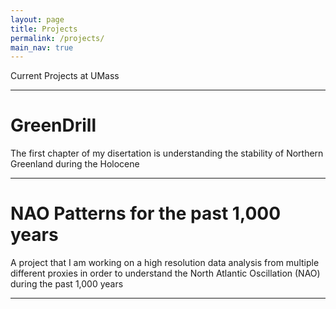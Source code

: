 ```yaml
---
layout: page
title: Projects
permalink: /projects/
main_nav: true
---
```


<p>Current Projects at UMass</p>

<hr>

<h1>GreenDrill</h1>
<p>The first chapter of my disertation is understanding the stability of Northern Greenland during the Holocene</p>

<hr>

<h1>NAO Patterns for the past 1,000 years</h1>
<p>A project that I am working on a high resolution data analysis from multiple different proxies in order to understand the North Atlantic Oscillation (NAO) during the past 1,000 years</p>

<hr>


